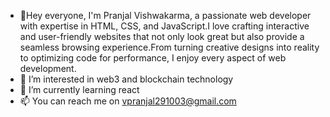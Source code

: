 - 👋Hey everyone, I'm Pranjal Vishwakarma, a passionate web developer with expertise in HTML, CSS, and JavaScript.I love crafting interactive and
  user-friendly websites that not only look great but also provide a seamless browsing experience.From turning creative designs into reality to optimizing code for performance, I enjoy every aspect of
  web development.
- 👀 I’m interested in web3 and blockchain technology
- 🌱 I’m currently learning react 
- 📫 You can reach me on vpranjal291003@gmail.com


